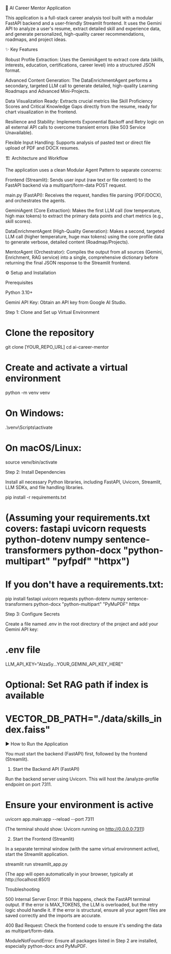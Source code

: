 🧠 AI Career Mentor Application

This application is a full-stack career analysis tool built with a modular FastAPI backend and a user-friendly Streamlit frontend. It uses the Gemini API to analyze a user's resume, extract detailed skill and experience data, and generate personalized, high-quality career recommendations, roadmaps, and project ideas.

✨ Key Features

Robust Profile Extraction: Uses the GeminiAgent to extract core data (skills, interests, education, certifications, career level) into a structured JSON format.

Advanced Content Generation: The DataEnrichmentAgent performs a secondary, targeted LLM call to generate detailed, high-quality Learning Roadmaps and Advanced Mini-Projects.

Data Visualization Ready: Extracts crucial metrics like Skill Proficiency Scores and Critical Knowledge Gaps directly from the resume, ready for chart visualization in the frontend.

Resilience and Stability: Implements Exponential Backoff and Retry logic on all external API calls to overcome transient errors (like 503 Service Unavailable).

Flexible Input Handling: Supports analysis of pasted text or direct file upload of PDF and DOCX resumes.

🏗️ Architecture and Workflow

The application uses a clean Modular Agent Pattern to separate concerns:

Frontend (Streamlit): Sends user input (raw text or file content) to the FastAPI backend via a multipart/form-data POST request.

main.py (FastAPI): Receives the request, handles file parsing (PDF/DOCX), and orchestrates the agents.

GeminiAgent (Core Extraction): Makes the first LLM call (low temperature, high max tokens) to extract the primary data points and chart metrics (e.g., skill scores).

DataEnrichmentAgent (High-Quality Generation): Makes a second, targeted LLM call (higher temperature, huge max tokens) using the core profile data to generate verbose, detailed content (Roadmap/Projects).

MentorAgent (Orchestrator): Compiles the output from all sources (Gemini, Enrichment, RAG service) into a single, comprehensive dictionary before returning the final JSON response to the Streamlit frontend.

⚙️ Setup and Installation

Prerequisites

Python 3.10+

Gemini API Key: Obtain an API key from Google AI Studio.

Step 1: Clone and Set up Virtual Environment

# Clone the repository
git clone [YOUR_REPO_URL]
cd ai-career-mentor

# Create and activate a virtual environment
python -m venv venv
# On Windows:
.\venv\Scripts\activate
# On macOS/Linux:
source venv/bin/activate


Step 2: Install Dependencies

Install all necessary Python libraries, including FastAPI, Uvicorn, Streamlit, LLM SDKs, and file handling libraries.

pip install -r requirements.txt
# (Assuming your requirements.txt covers: fastapi uvicorn requests python-dotenv numpy sentence-transformers python-docx "python-multipart" "pyfpdf" "httpx")
# If you don't have a requirements.txt:
pip install fastapi uvicorn requests python-dotenv numpy sentence-transformers python-docx "python-multipart" "PyMuPDF" httpx


Step 3: Configure Secrets

Create a file named .env in the root directory of the project and add your Gemini API key:

# .env file
LLM_API_KEY="AIzaSy...YOUR_GEMINI_API_KEY_HERE"
# Optional: Set RAG path if index is available
# VECTOR_DB_PATH="./data/skills_index.faiss" 


▶️ How to Run the Application

You must start the backend (FastAPI) first, followed by the frontend (Streamlit).

1. Start the Backend API (FastAPI)

Run the backend server using Uvicorn. This will host the /analyze-profile endpoint on port 7311.

# Ensure your environment is active
uvicorn app.main:app --reload --port 7311


(The terminal should show: Uvicorn running on http://0.0.0.0:7311)

2. Start the Frontend (Streamlit)

In a separate terminal window (with the same virtual environment active), start the Streamlit application.

streamlit run streamlit_app.py


(The app will open automatically in your browser, typically at http://localhost:8501)

Troubleshooting

500 Internal Server Error: If this happens, check the FastAPI terminal output. If the error is MAX_TOKENS, the LLM is overloaded, but the retry logic should handle it. If the error is structural, ensure all your agent files are saved correctly and the imports are accurate.

400 Bad Request: Check the frontend code to ensure it's sending the data as multipart/form-data.

ModuleNotFoundError: Ensure all packages listed in Step 2 are installed, especially python-docx and PyMuPDF.